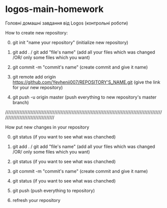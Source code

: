 # logos-main-homework
Головні домашні завдання від Logos (контрольні роботи)


How to create new repository:

0) git init "name your repository" (initialize new repository)

1) git add . / git add "file's name" (add all your files which was changed /OR/ only some files which you want)

3) git commit -m "commit's name" (create commit and give it name)

4) git remote add origin https://github.com/Yevhenii007/REPOSITORY'S_NAME.git  (give the link for your new repository)

5) git push -u origin master (push everything to new repository's master branch)

//////////////////////////////////////////////////////////////////////////////////////////////////////////////////////////////////

How put new changes in your repository

0) git status (if you want to see what was chanched)

1) git add . / git add "file's name" (add all your files which was changed /OR/ only some files which you want)

2) git status (if you want to see what was chanched)

3) git commit -m "commit's name" (create commit and give it name)

4) git status (if you want to see what was chanched)

5) git push (push everything to repository)

6) refresh your repository
